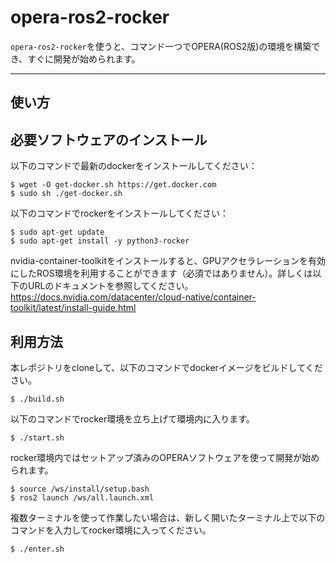 opera-ros2-rocker
====================

`opera-ros2-rocker`を使うと、コマンド一つでOPERA(ROS2版)の環境を構築でき、すぐに開発が始められます。


--------
使い方
--------


必要ソフトウェアのインストール
------------------------------

以下のコマンドで最新のdockerをインストールしてください：

```
$ wget -O get-docker.sh https://get.docker.com
$ sudo sh ./get-docker.sh
```

以下のコマンドでrockerをインストールしてください：

```
$ sudo apt-get update
$ sudo apt-get install -y python3-rocker
```

nvidia-container-toolkitをインストールすると、GPUアクセラレーションを有効にしたROS環境を利用することができます（必須ではありません）。詳しくは以下のURLのドキュメントを参照してください。
https://docs.nvidia.com/datacenter/cloud-native/container-toolkit/latest/install-guide.html

利用方法
---------

本レポジトリをcloneして、以下のコマンドでdockerイメージをビルドしてください。

```
$ ./build.sh
```

以下のコマンドでrocker環境を立ち上げて環境内に入ります。

```
$ ./start.sh
```

rocker環境内ではセットアップ済みのOPERAソフトウェアを使って開発が始められます。

```
$ source /ws/install/setup.bash
$ ros2 launch /ws/all.launch.xml
```

複数ターミナルを使って作業したい場合は、新しく開いたターミナル上で以下のコマンドを入力してrocker環境に入ってください。

```
$ ./enter.sh
```

